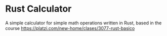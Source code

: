 # Rust Calculator

A simple calculator for simple math operations written in Rust, based in the course https://platzi.com/new-home/clases/3077-rust-basico
